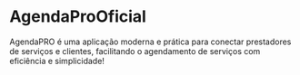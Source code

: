 # AgendaProOficial
AgendaPRO é uma aplicação moderna e prática para conectar prestadores de serviços e clientes, facilitando o agendamento de serviços com eficiência e simplicidade!
